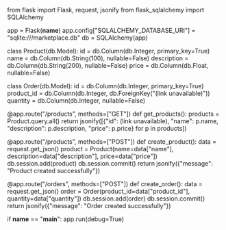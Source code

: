 from flask import Flask, request, jsonify
from flask_sqlalchemy import SQLAlchemy

app = Flask(__name__)
app.config["SQLALCHEMY_DATABASE_URI"] = "sqlite:///marketplace.db"
db = SQLAlchemy(app)

class Product(db.Model):
    id = db.Column(db.Integer, primary_key=True)
    name = db.Column(db.String(100), nullable=False)
    description = db.Column(db.String(200), nullable=False)
    price = db.Column(db.Float, nullable=False)

class Order(db.Model):
    id = db.Column(db.Integer, primary_key=True)
    product_id = db.Column(db.Integer, db.ForeignKey("(link unavailable)"))
    quantity = db.Column(db.Integer, nullable=False)

@app.route("/products", methods=["GET"])
def get_products():
    products = Product.query.all()
    return jsonify([{"id": (link unavailable), "name": p.name, "description": p.description, "price": p.price} for p in products])

@app.route("/products", methods=["POST"])
def create_product():
    data = request.get_json()
    product = Product(name=data["name"], description=data["description"], price=data["price"])
    db.session.add(product)
    db.session.commit()
    return jsonify({"message": "Product created successfully"})

@app.route("/orders", methods=["POST"])
def create_order():
    data = request.get_json()
    order = Order(product_id=data["product_id"], quantity=data["quantity"])
    db.session.add(order)
    db.session.commit()
    return jsonify({"message": "Order created successfully"})

if __name__ == "__main__":
    app.run(debug=True)
```

